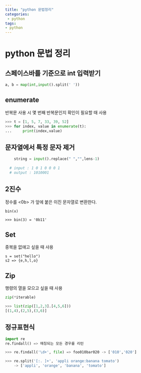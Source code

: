 ```yaml
---
title: "python 문법정리"
categories:
 - python
tags:
- python
---
```


# python 문법 정리

## 스페이스바를 기준으로 int 입력받기

~~~python
a, b = map(int,input().split(' '))
~~~



## enumerate

반복문 사용 시 몇 번째 반복문인지 확인이 필요할 때 사용

~~~python
>>> t = [1, 5, 7, 33, 39, 52]
>>> for index, value in enumerate(t):
...     print(index,value)
~~~



## 문자열에서 특정 문자 제거

~~~python
    string = input().replace(" ","",lens-1)
  
  # input : 1 0 1 0 0 0 1
  # output : 1010001
~~~



## 2진수

정수를 <0b> 가 앞에 붙은 이진 문자열로 변환한다.

~~~
bin(x)

>>> bin(3) = '0b11'
~~~



## Set

중복을 없애고 싶을 때 사용

~~~
s = set("hello")
s2 => {e,h,l,o}
~~~



## Zip

행령의 열을 모으고 싶을 때 사용

~~~python
zip(*iterable)

>>> list(zip([1,2,3].[4,5,6]))
[(1,4),(2,5),(3,6)]
~~~



## 정규표현식

~~~python
import re
re.findall() => 매칭되는 모든 경우를 리턴

>>> re.findall('\d+', file) => foo010bar020 -> ['010','020']

>>> re.split('[:. ]+', 'appli orange:banana tomato')
	-> ['appli', 'orange', 'banana', 'tomato']
~~~

